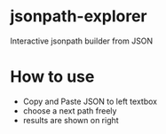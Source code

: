 # jsonpath-explorer
Interactive jsonpath builder from JSON 

# How to use

- Copy and Paste JSON to left textbox
- choose a next path freely
- results are shown on right

